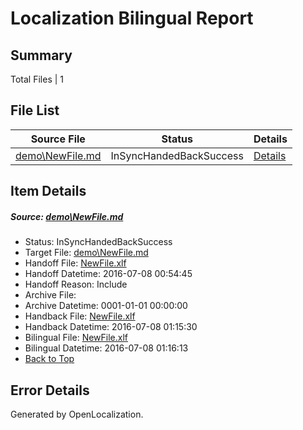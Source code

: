 # <a name='report-top'></a> Localization Bilingual Report

## Summary
 Total Files | 1

## File List
 Source File | Status | Details 
 ----------- | ------ | ------- 
 [demo\NewFile.md](https://github.com/OpenLocalizationOrg/win-cpub-itpro-docs/blob/845ed886cfeb79cb8362d1ce52d14dff0db2981c/demo/NewFile.md) | InSyncHandedBackSuccess | [Details](#d6b746306f185333a780c203a40ffe72ea51e9f1201)

## Item Details
##### <a name='d6b746306f185333a780c203a40ffe72ea51e9f1201'></a> Source: [demo\NewFile.md](https://github.com/OpenLocalizationOrg/win-cpub-itpro-docs/blob/845ed886cfeb79cb8362d1ce52d14dff0db2981c/demo/NewFile.md)
* Status: InSyncHandedBackSuccess
* Target File: [demo\NewFile.md](https://github.com/OpenLocalizationOrg/win-cpub-itpro-docs.zh-cn/blob/ce09b4b573ec71a6e62c8a78563da74742781c25/demo/NewFile.md)
* Handoff File: [NewFile.xlf](https://github.com/OpenLocalizationOrg/wdg-test.handoff/blob/a7eca9cbbec3a8d8832a9a6d1c45c384ff4d8fdd/ol-handoff/en-us.win-cpub-itpro-docs/demo/NewFile.xlf)
* Handoff Datetime: 2016-07-08 00:54:45
* Handoff Reason: Include
* Archive File: 
* Archive Datetime: 0001-01-01 00:00:00
* Handback File: [NewFile.xlf](https://github.com/OpenLocalizationOrg/wdg-test.handback/blob/8ef44cdb87e12eae339112a265175e7c3e1a29c5/ol-handback/zh-cn.win-cpub-itpro-docs/demo/NewFile.xlf)
* Handback Datetime: 2016-07-08 01:15:30
* Bilingual File: [NewFile.xlf](https://github.com/OpenLocalizationOrg/wdg-test.handback/blob/8ef44cdb87e12eae339112a265175e7c3e1a29c5/ol-handback/zh-cn.win-cpub-itpro-docs/demo/NewFile.xlf)
* Bilingual Datetime: 2016-07-08 01:16:13
* [Back to Top](#report-top)


## Error Details

Generated by OpenLocalization.
